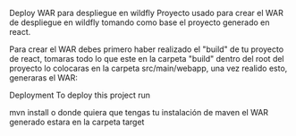 Deploy WAR para despliegue en wildfly
Proyecto usado para crear el WAR de despliegue en wildfly tomando como base el proyecto generado en react.

Para crear el WAR debes primero haber realizado el "build" de tu proyecto de react, tomaras todo lo que este en la carpeta "build" dentro del root del proyecto lo colocaras en la carpeta src/main/webapp, una vez realido esto, generaras el WAR:

Deployment
To deploy this project run

  mvn install
o donde quiera que tengas tu instalación de maven el WAR generado estara en la carpeta target
